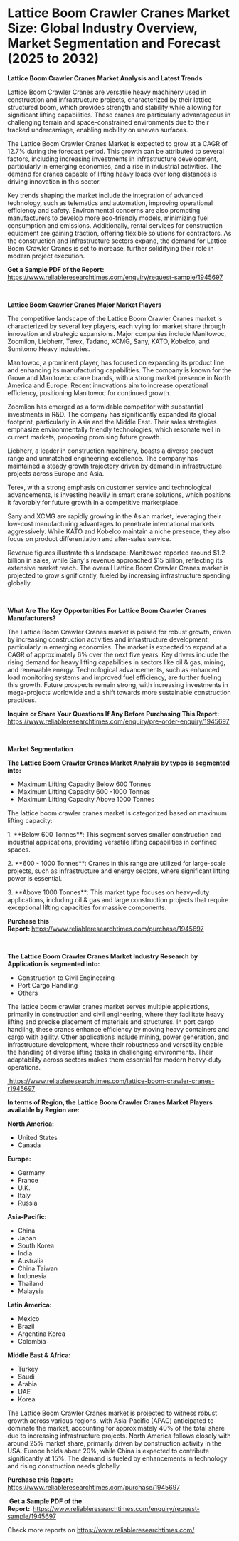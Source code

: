 <p><h1>Lattice Boom Crawler Cranes Market Size: Global Industry Overview, Market Segmentation and Forecast (2025 to 2032)</h1></p><p><strong>Lattice Boom Crawler Cranes Market Analysis and Latest Trends</strong></p>
<p><p>Lattice Boom Crawler Cranes are versatile heavy machinery used in construction and infrastructure projects, characterized by their lattice-structured boom, which provides strength and stability while allowing for significant lifting capabilities. These cranes are particularly advantageous in challenging terrain and space-constrained environments due to their tracked undercarriage, enabling mobility on uneven surfaces.</p><p>The Lattice Boom Crawler Cranes Market is expected to grow at a CAGR of 12.7% during the forecast period. This growth can be attributed to several factors, including increasing investments in infrastructure development, particularly in emerging economies, and a rise in industrial activities. The demand for cranes capable of lifting heavy loads over long distances is driving innovation in this sector. </p><p>Key trends shaping the market include the integration of advanced technology, such as telematics and automation, improving operational efficiency and safety. Environmental concerns are also prompting manufacturers to develop more eco-friendly models, minimizing fuel consumption and emissions. Additionally, rental services for construction equipment are gaining traction, offering flexible solutions for contractors. As the construction and infrastructure sectors expand, the demand for Lattice Boom Crawler Cranes is set to increase, further solidifying their role in modern project execution.</p></p>
<p><strong>Get a Sample PDF of the Report:&nbsp;</strong> <a href="https://www.reliableresearchtimes.com/enquiry/request-sample/1945697?utm_campaign=3028&utm_medium=2&utm_source=Github&utm_content=ia&utm_term=10042025&utm_id=lattice-boom-crawler-cranes">https://www.reliableresearchtimes.com/enquiry/request-sample/1945697</a></p>
<p>&nbsp;</p>
<p><strong>Lattice Boom Crawler Cranes Major Market Players</strong></p>
<p><p>The competitive landscape of the Lattice Boom Crawler Cranes market is characterized by several key players, each vying for market share through innovation and strategic expansions. Major companies include Manitowoc, Zoomlion, Liebherr, Terex, Tadano, XCMG, Sany, KATO, Kobelco, and Sumitomo Heavy Industries.</p><p>Manitowoc, a prominent player, has focused on expanding its product line and enhancing its manufacturing capabilities. The company is known for the Grove and Manitowoc crane brands, with a strong market presence in North America and Europe. Recent innovations aim to increase operational efficiency, positioning Manitowoc for continued growth.</p><p>Zoomlion has emerged as a formidable competitor with substantial investments in R&D. The company has significantly expanded its global footprint, particularly in Asia and the Middle East. Their sales strategies emphasize environmentally friendly technologies, which resonate well in current markets, proposing promising future growth.</p><p>Liebherr, a leader in construction machinery, boasts a diverse product range and unmatched engineering excellence. The company has maintained a steady growth trajectory driven by demand in infrastructure projects across Europe and Asia.</p><p>Terex, with a strong emphasis on customer service and technological advancements, is investing heavily in smart crane solutions, which positions it favorably for future growth in a competitive marketplace.</p><p>Sany and XCMG are rapidly growing in the Asian market, leveraging their low-cost manufacturing advantages to penetrate international markets aggressively. While KATO and Kobelco maintain a niche presence, they also focus on product differentiation and after-sales service.</p><p>Revenue figures illustrate this landscape: Manitowoc reported around $1.2 billion in sales, while Sany's revenue approached $15 billion, reflecting its extensive market reach. The overall Lattice Boom Crawler Cranes market is projected to grow significantly, fueled by increasing infrastructure spending globally.</p></p>
<p>&nbsp;</p>
<p><strong>What Are The Key Opportunities For Lattice Boom Crawler Cranes Manufacturers?</strong></p>
<p><p>The Lattice Boom Crawler Cranes market is poised for robust growth, driven by increasing construction activities and infrastructure development, particularly in emerging economies. The market is expected to expand at a CAGR of approximately 6% over the next five years. Key drivers include the rising demand for heavy lifting capabilities in sectors like oil & gas, mining, and renewable energy. Technological advancements, such as enhanced load monitoring systems and improved fuel efficiency, are further fueling this growth. Future prospects remain strong, with increasing investments in mega-projects worldwide and a shift towards more sustainable construction practices.</p></p>
<p><strong>Inquire or Share Your Questions If Any Before Purchasing This Report:</strong> <a href="https://www.reliableresearchtimes.com/enquiry/pre-order-enquiry/1945697?utm_campaign=3028&utm_medium=2&utm_source=Github&utm_content=ia&utm_term=10042025&utm_id=lattice-boom-crawler-cranes">https://www.reliableresearchtimes.com/enquiry/pre-order-enquiry/1945697</a></p>
<p>&nbsp;</p>
<p><strong>Market Segmentation</strong></p>
<p><strong>The Lattice Boom Crawler Cranes Market Analysis by types is segmented into:</strong></p>
<p><ul><li>Maximum Lifting Capacity Below 600 Tonnes</li><li>Maximum Lifting Capacity 600 -1000 Tonnes</li><li>Maximum Lifting Capacity Above 1000 Tonnes</li></ul></p>
<p><p>The lattice boom crawler cranes market is categorized based on maximum lifting capacity: </p><p>1. **Below 600 Tonnes**: This segment serves smaller construction and industrial applications, providing versatile lifting capabilities in confined spaces.</p><p> </p><p>2. **600 - 1000 Tonnes**: Cranes in this range are utilized for large-scale projects, such as infrastructure and energy sectors, where significant lifting power is essential.</p><p>3. **Above 1000 Tonnes**: This market type focuses on heavy-duty applications, including oil & gas and large construction projects that require exceptional lifting capacities for massive components.</p></p>
<p><strong>Purchase this Report:&nbsp;</strong><a href="https://www.reliableresearchtimes.com/purchase/1945697?utm_campaign=3028&utm_medium=2&utm_source=Github&utm_content=ia&utm_term=10042025&utm_id=lattice-boom-crawler-cranes">https://www.reliableresearchtimes.com/purchase/1945697</a></p>
<p>&nbsp;</p>
<p><strong>The Lattice Boom Crawler Cranes Market Industry Research by Application is segmented into:</strong></p>
<p><ul><li>Construction to Civil Engineering</li><li>Port Cargo Handling</li><li>Others</li></ul></p>
<p><p>The lattice boom crawler cranes market serves multiple applications, primarily in construction and civil engineering, where they facilitate heavy lifting and precise placement of materials and structures. In port cargo handling, these cranes enhance efficiency by moving heavy containers and cargo with agility. Other applications include mining, power generation, and infrastructure development, where their robustness and versatility enable the handling of diverse lifting tasks in challenging environments. Their adaptability across sectors makes them essential for modern heavy-duty operations.</p></p>
<p><a href="https://www.reliableresearchtimes.com/lattice-boom-crawler-cranes-r1945697?utm_campaign=3028&utm_medium=2&utm_source=Github&utm_content=ia&utm_term=10042025&utm_id=lattice-boom-crawler-cranes">&nbsp;https://www.reliableresearchtimes.com/lattice-boom-crawler-cranes-r1945697</a></p>
<p><strong>In terms of Region, the Lattice Boom Crawler Cranes Market Players available by Region are:</strong></p>
<p>
    <p> <strong> North America: </strong>
        <ul>
            <li>United States</li>
            <li>Canada</li>
        </ul>
        </p> 
    <p> <strong> Europe: </strong>
        <ul>
            <li>Germany</li>
            <li>France</li>
            <li>U.K.</li>
            <li>Italy</li>
            <li>Russia</li>
        </ul>
        </p> 
    <p> <strong> Asia-Pacific: </strong>
        <ul>
            <li>China</li>
            <li>Japan</li>
            <li>South Korea</li>
            <li>India</li>
            <li>Australia</li>
            <li>China Taiwan</li>
            <li>Indonesia</li>
            <li>Thailand</li>
            <li>Malaysia</li>
        </ul>
        </p> 
    <p> <strong> Latin America: </strong>
        <ul>
            <li>Mexico</li>
            <li>Brazil</li>
            <li>Argentina Korea</li>
            <li>Colombia</li>
        </ul>
        </p> 
    <p> <strong> Middle East & Africa: </strong>
        <ul>
            <li>Turkey</li>
            <li>Saudi</li>
            <li>Arabia</li>
            <li>UAE</li>
            <li>Korea</li>
        </ul>
    </p>
    </p>
<p><p>The Lattice Boom Crawler Cranes market is projected to witness robust growth across various regions, with Asia-Pacific (APAC) anticipated to dominate the market, accounting for approximately 40% of the total share due to increasing infrastructure projects. North America follows closely with around 25% market share, primarily driven by construction activity in the USA. Europe holds about 20%, while China is expected to contribute significantly at 15%. The demand is fueled by enhancements in technology and rising construction needs globally.</p></p>
<p><strong>Purchase this Report: </strong><a href="https://www.reliableresearchtimes.com/purchase/1945697?utm_campaign=3028&utm_medium=2&utm_source=Github&utm_content=ia&utm_term=10042025&utm_id=lattice-boom-crawler-cranes">https://www.reliableresearchtimes.com/purchase/1945697</a></p>
<p>&nbsp;<strong>Get a Sample PDF of the Report:&nbsp;&nbsp;</strong><a href="https://www.reliableresearchtimes.com/enquiry/request-sample/1945697?utm_campaign=3028&utm_medium=2&utm_source=Github&utm_content=ia&utm_term=10042025&utm_id=lattice-boom-crawler-cranes">https://www.reliableresearchtimes.com/enquiry/request-sample/1945697</a></p>
<p><strong></strong></p>
<p>Check more reports on <a href="https://www.reliableresearchtimes.com/?utm_campaign=3028&utm_medium=2&utm_source=Github&utm_content=ia&utm_term=10042025&utm_id=lattice-boom-crawler-cranes">https://www.reliableresearchtimes.com/</a></p>